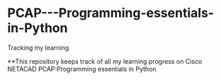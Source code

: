 # PCAP---Programming-essentials-in-Python
Tracking my learning 

**This repository keeps track of all my learning progress on Cisco NETACAD PCAP:Programming essentials in Python 
